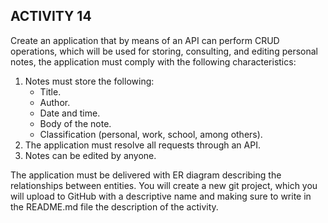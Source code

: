 ## ACTIVITY 14

Create an application that by means of an API can perform CRUD operations, which will be used for storing, consulting, and editing personal notes, the application must comply with the following characteristics:

1. Notes must store the following:
	- Title.
	- Author.
	- Date and time.
	- Body of the note.
	- Classification (personal, work, school, among others).
2. The application must resolve all requests through an API.
3. Notes can be edited by anyone.

The application must be delivered with ER diagram describing the relationships between entities. You will create a new git project, which you will upload to GitHub with a descriptive name and making sure to write in the README.md file the description of the activity. 
